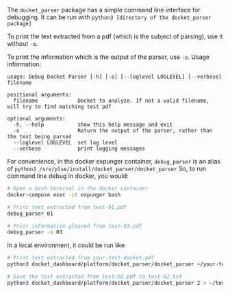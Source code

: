 The `docket_parser` package has a simple command line interface for debugging. 
It can be run with `python3 [directory of the docket_parser package]`

To print the text extracted from a pdf (which is the subject of parsing), use it without `-o`.

To print the information which is the output of the parser, use `-o`.
Usage information:
```
usage: Debug Docket Parser [-h] [-o] [--loglevel LOGLEVEL] [--verbose] filename

positional arguments:
  filename             Docket to analyze. If not a valid filename, will try to find matching test pdf

optional arguments:
  -h, --help           show this help message and exit
  -o                   Return the output of the parser, rather than the text being parsed
  --loglevel LOGLEVEL  set log level
  --verbose            print logging messages

```


For convenience, in the docker expunger container, `debug_parser` is an alias of `python3 /srv/plse/install/docket_parser/docket_parser`
So, to run command line debug in docker, you would:
```sh
# Open a bash terminal in the docker container
docker-compose exec -it expunger bash

# Print text extracted from test-01.pdf
debug_parser 01

# Print information gleaned from test-03.pdf
debug_parser -o 03
```

In a local environment, it could be run like
```sh
# Print text extracted from your-test-docket.pdf
python3 docket_dashboard/platform/docket_parser/docket_parser ~/your-test-docket.pdf

# Save the text extracted from test-02.pdf to test-02.txt
python3 docket_dashboard/platform/docket_parser/docket_parser 2 > ~/temp/test-02.txt
```
